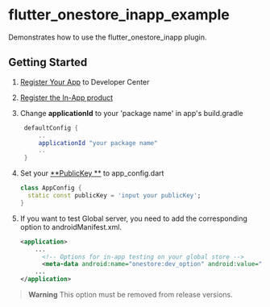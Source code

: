 # flutter_onestore_inapp_example

Demonstrates how to use the flutter_onestore_inapp plugin.

## Getting Started

1. [Register Your App](https://onestore-dev.gitbook.io/dev/v/eng/tools/tools/v21/pre-preparations-for-one-store-iap#prepreparationsforonestoreiap-registerapp)
   to Developer Center
2. [Register the In-App product](https://onestore-dev.gitbook.io/dev/v/eng/tools/tools/v21/pre-preparations-for-one-store-iap#prepreparationsforonestoreiap-registerin-app)
3. Change **applicationId** to your 'package name' in app's build.gradle

   ```groovy
    defaultConfig {
        ..
        applicationId "your package name"
        ..
    }
   ```

4. Set your [**PublicKey
   **](https://onestore-dev.gitbook.io/dev/v/eng/tools/tools/v21/pre-preparations-for-one-store-iap#prepreparationsforonestoreiap-checklicensekey-publickey-andoauthcredential)
   to app_config.dart

   ```dart
   class AppConfig {
     static const publicKey = 'input your publicKey';
   }
   ```

5. If you want to test Global server, you need to add the corresponding option to androidManifest.xml.

   ```xml
   <application>
       ...
         <!-- Options for in-app testing on your global store -->
         <meta-data android:name="onestore:dev_option" android:value="global" />
       ...
   </application>
   ```
   
> **Warning**
This option must be removed from release versions.
   
